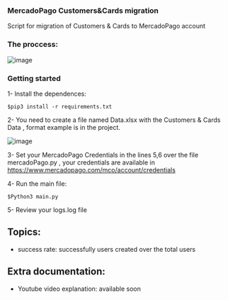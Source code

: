 ### MercadoPago Customers&Cards migration
Script for migration of Customers &amp; Cards to MercadoPago account

### The proccess:
![image](https://user-images.githubusercontent.com/25534296/79349647-148f1080-7efc-11ea-9eb7-b38cdf920edb.png)

### Getting started
1- Install the dependences: 
```
$pip3 install -r requirements.txt
```

2- You need to create a file named Data.xlsx with the Customers & Cards Data , format example is in the project.

![image](https://user-images.githubusercontent.com/25534296/79349811-4ef8ad80-7efc-11ea-8ea7-f2c29ffb4e3e.png)

3- Set your MercadoPago Credentials in the lines 5,6 over the file mercadoPago.py , your credentials are available in https://www.mercadopago.com/mco/account/credentials

4- Run the main file: 
```
$Python3 main.py
```

5- Review your logs.log file

## Topics:

- success rate: successfully users created over the total users

## Extra documentation:

- Youtube video explanation: available soon
